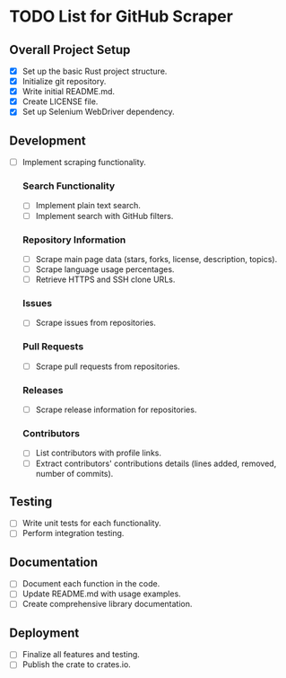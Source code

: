 # TODO List for GitHub Scraper

## Overall Project Setup
- [x] Set up the basic Rust project structure.
- [x] Initialize git repository.
- [x] Write initial README.md.
- [x] Create LICENSE file.
- [x] Set up Selenium WebDriver dependency.

## Development
- [ ] Implement scraping functionality.

  ### Search Functionality
  - [ ] Implement plain text search.
  - [ ] Implement search with GitHub filters.

  ### Repository Information
  - [ ] Scrape main page data (stars, forks, license, description, topics).
  - [ ] Scrape language usage percentages.
  - [ ] Retrieve HTTPS and SSH clone URLs.

  ### Issues
  - [ ] Scrape issues from repositories.

  ### Pull Requests
  - [ ] Scrape pull requests from repositories.

  ### Releases
  - [ ] Scrape release information for repositories.

  ### Contributors
  - [ ] List contributors with profile links.
  - [ ] Extract contributors' contributions details (lines added, removed, number of commits).

## Testing
- [ ] Write unit tests for each functionality.
- [ ] Perform integration testing.

## Documentation
- [ ] Document each function in the code.
- [ ] Update README.md with usage examples.
- [ ] Create comprehensive library documentation.

## Deployment
- [ ] Finalize all features and testing.
- [ ] Publish the crate to crates.io.
